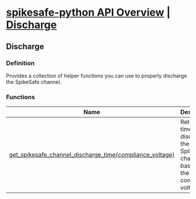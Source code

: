 # [spikesafe-python API Overview](/spikesafe_python_lib_docs/README.md) | [Discharge](/spikesafe_python_lib_docs/Discharge/README.md)

## Discharge

### Definition
Provides a collection of helper functions you can use to properly discharge the SpikeSafe channel.

### Functions
| Name | Description |
| - | - |
| [get_spikesafe_channel_discharge_time(compliance_voltage)](/spikesafe_python_lib_docs/Discharge/get_spikesafe_channel_discharge_time/README.md) | Returns the time to fully discharge the SpikeSafe channel based on the compliance voltage. |